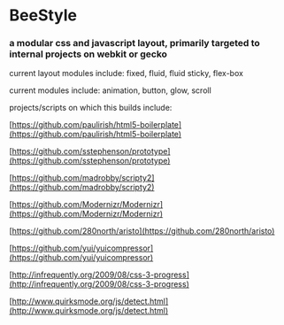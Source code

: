 BeeStyle
=========

### a modular css and javascript layout, primarily targeted to internal projects on webkit or gecko

current layout modules include: fixed, fluid, fluid sticky, flex-box

current modules include: animation, button, glow, scroll

projects/scripts on which this builds include:

[https://github.com/paulirish/html5-boilerplate](https://github.com/paulirish/html5-boilerplate)

[https://github.com/sstephenson/prototype](https://github.com/sstephenson/prototype)

[https://github.com/madrobby/scripty2](https://github.com/madrobby/scripty2)

[https://github.com/Modernizr/Modernizr](https://github.com/Modernizr/Modernizr)

[https://github.com/280north/aristo](https://github.com/280north/aristo)

[https://github.com/yui/yuicompressor](https://github.com/yui/yuicompressor)

[http://infrequently.org/2009/08/css-3-progress](http://infrequently.org/2009/08/css-3-progress)

[http://www.quirksmode.org/js/detect.html](http://www.quirksmode.org/js/detect.html)
